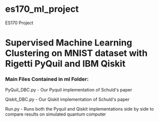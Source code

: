 # es170_ml_project
ES170 Project

# Supervised Machine Learning Clustering on MNIST dataset with Rigetti PyQuil and IBM Qiskit

### Main Files Contained in ml Folder:

PyQuil_DBC.py - Our Pyquil implementation of Schuld's paper

Qiskit_DBC.py - Our Qiskit implementation of Schuld's paper

Run.py - Runs both the Pyquil and Qiskit implementations side by side to compare results on simulated quantum computer



